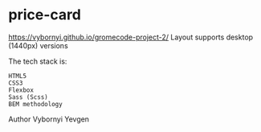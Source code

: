 # price-card

https://vybornyi.github.io/gromecode-project-2/
Layout supports desktop (1440px) versions

The tech stack is:

    HTML5
    CSS3
    Flexbox
    Sass (Scss)
    BEM methodology

Author
Vybornyi Yevgen

